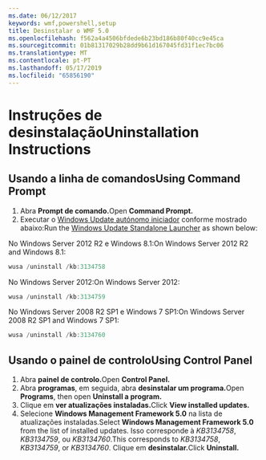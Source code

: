 ```yaml
---
ms.date: 06/12/2017
keywords: wmf,powershell,setup
title: Desinstalar o WMF 5.0
ms.openlocfilehash: f562a4a4506bfdede6b23bd186b80f40cc9e45ca
ms.sourcegitcommit: 01b81317029b28dd9b61d167045fd31f1ec7bc06
ms.translationtype: MT
ms.contentlocale: pt-PT
ms.lasthandoff: 05/17/2019
ms.locfileid: "65856190"
---
```

# <a name="uninstallation-instructions"></a><span data-ttu-id="c1754-103">Instruções de desinstalação</span><span class="sxs-lookup"><span data-stu-id="c1754-103">Uninstallation Instructions</span></span>

## <a name="using-command-prompt"></a><span data-ttu-id="c1754-104">Usando a linha de comandos</span><span class="sxs-lookup"><span data-stu-id="c1754-104">Using Command Prompt</span></span>

1. <span data-ttu-id="c1754-105">Abra **Prompt de comando.**</span><span class="sxs-lookup"><span data-stu-id="c1754-105">Open **Command Prompt.**</span></span>
2. <span data-ttu-id="c1754-106">Executar o [Windows Update autónomo iniciador](https://support.microsoft.com/en-us/kb/934307) conforme mostrado abaixo:</span><span class="sxs-lookup"><span data-stu-id="c1754-106">Run the [Windows Update Standalone Launcher](https://support.microsoft.com/en-us/kb/934307) as shown below:</span></span>

<span data-ttu-id="c1754-107">No Windows Server 2012 R2 e Windows 8.1:</span><span class="sxs-lookup"><span data-stu-id="c1754-107">On Windows Server 2012 R2 and Windows 8.1:</span></span>

```powershell
wusa /uninstall /kb:3134758
```

<span data-ttu-id="c1754-108">No Windows Server 2012:</span><span class="sxs-lookup"><span data-stu-id="c1754-108">On Windows Server 2012:</span></span>

```powershell
wusa /uninstall /kb:3134759
```

<span data-ttu-id="c1754-109">No Windows Server 2008 R2 SP1 e Windows 7 SP1:</span><span class="sxs-lookup"><span data-stu-id="c1754-109">On Windows Server 2008 R2 SP1 and Windows 7 SP1:</span></span>

```powershell
wusa /uninstall /kb:3134760
```

## <a name="using-control-panel"></a><span data-ttu-id="c1754-110">Usando o painel de controlo</span><span class="sxs-lookup"><span data-stu-id="c1754-110">Using Control Panel</span></span>

1. <span data-ttu-id="c1754-111">Abra **painel de controlo.**</span><span class="sxs-lookup"><span data-stu-id="c1754-111">Open **Control Panel.**</span></span>
2. <span data-ttu-id="c1754-112">Abra **programas**, em seguida, abra **desinstalar um programa.**</span><span class="sxs-lookup"><span data-stu-id="c1754-112">Open **Programs**, then open **Uninstall a program.**</span></span>
3. <span data-ttu-id="c1754-113">Clique em **ver atualizações instaladas.**</span><span class="sxs-lookup"><span data-stu-id="c1754-113">Click **View installed updates.**</span></span>
4. <span data-ttu-id="c1754-114">Selecione **Windows Management Framework 5.0** na lista de atualizações instaladas.</span><span class="sxs-lookup"><span data-stu-id="c1754-114">Select **Windows Management Framework 5.0** from the list of installed updates.</span></span> <span data-ttu-id="c1754-115">Isso corresponde à *KB3134758*, *KB3134759*, ou *KB3134760*.</span><span class="sxs-lookup"><span data-stu-id="c1754-115">This corresponds to *KB3134758*, *KB3134759*, or *KB3134760*.</span></span> <span data-ttu-id="c1754-116">Clique em **desinstalar.**</span><span class="sxs-lookup"><span data-stu-id="c1754-116">Click **Uninstall.**</span></span>
